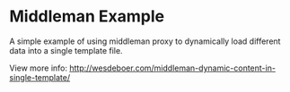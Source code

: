 # Middleman Example

A simple example of using middleman proxy to dynamically load different data into a single template file.

View more info: http://wesdeboer.com/middleman-dynamic-content-in-single-template/